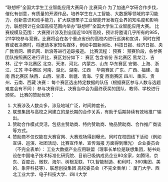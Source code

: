 “联想杯”全国大学生工业智能应用大赛简介
比赛简介
为了加速产学研合作步伐，催化有创意，有质量的开源作品，培养学生在人工智能、大数据等领域的学习能力、创新意识和动手能力，扩大联想栗子工业智能开发板在业界的知名度和影响力，联想预计在全国高校范围内举办”联想杯”全国大学生工业智能应用大赛。
比赛规模及范围：
大赛预计涉及到全国近100所高校，预计将邀请几乎所有的985，211学校参与竞赛。比赛将会在各个重点省份的高校内进行巡演和宣讲，同时在预赛或者决赛时，将邀请多家知名媒体，例如中国新闻社、科技日报、经济日报、央广教育网、腾讯网、新浪等进行追踪报道。
比赛流程：
预赛：
预赛阶段，各参赛团队按照赛区进行评比，赛区划分如下：
赛区	包含省份
东北赛区	黑龙江、吉林、辽宁
华北赛区	北京、天津、河北、内蒙古、山东
华东赛区	安徽、上海、浙江、江苏
华中赛区	河南、湖北、湖南、江西　
华南赛区	广东、广西、福建、海南
西北赛区	陕西、山西、甘肃、新疆、青海、宁夏
西南赛区	四川、重庆、贵州、云南、西藏
决赛：
每个赛区选出特定数据的队伍（根据赛区参与人数与选题难度会有不同 ）参与决赛评比，决赛当中会为最终获奖的团队、教师、学校进行颁奖。
比赛的赞助优势：
1.	大赛涉及人数众多，涉及地域广泛，时间跨度长，
2.	联想集团与高校之间建立的是长期的合作关系，有助于后期持续有效地推广输出。
3.	赞助合作模式灵活，包括主赞助商、特约赞助商、物品赞助商、合作推广商谈等方式。
4.	赞助商不仅仅能在大赛官网、大赛现场得到曝光、同时在校园线下活动（例如宣讲、巡演、社团活动、比赛宣传单、宣传海报 方面得到曝光）
企业委员会（不完全表单）：
工业大数据产业应用联盟（理事长单位是联想集团，秘书处设在中国电子技术标准化研究院、目前已吸纳成员企业80余家，如腾讯、京东、百度云、微软、海尔、树根互联、TCL智能制造、和利时、360集团、美的、象弈科技等）、联想创投集团 
高校委员会（不完全表单）：
厦门大学、西北工业大学、电子科技大学、四川大学

